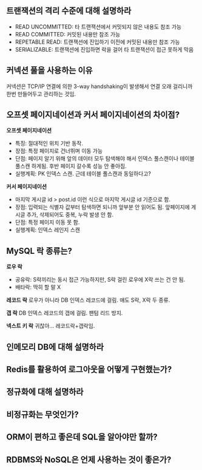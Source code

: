 
## <a id="1">트랜잭션의 격리 수준에 대해 설명하라</a>
- READ UNCOMMITTED: 타 트랜잭션에서 커밋되지 않은 내용도 참조 가능
- READ COMMITTED: 커밋된 내용만 참조 가능
- REPETABLE READ: 트랜잭션에 진입하기 이전에 커밋된 내용만 참조 가능
- SERIALIZABLE: 트랜잭션에 진입하면 락을 걸어 타 트랜잭션이 접근 못하게 막음

## <a id="2">커넥션 풀을 사용하는 이유</a>
커넥션은 TCP/IP 연결에 의한 3-way handshaking이 발생해서 연결 오래 걸리니까 한번 만들어두고 관리하는 것임.

## <a id="3">오프셋 페이지네이션과 커서 페이지네이션의 차이점?</a>
**오프셋 페이지네이션**
- 특징: 절대적인 위치 기반 동작. 
- 장점: 특정 페이지로 건너뛰며 이동 가능
- 단점: 페이지 알기 위해 앞의 데이터 모두 탐색해야 해서 인덱스 풀스캔이나 테이블 풀스캔 하게됨. 후반 페이지 갈수록 성능 안 좋아짐.
- 실행계획: PK 인덱스 스캔. 근데 테이블 풀스캔과 동일하다고? 

**커서 페이지네이션**
- 마지막 게시글 id > post.id 이런 식으로 마지막 게시글 id 기준으로 함.
- 장점: 입력되는 식별자 값부터 탐색하면 되니까 앞부분 안 읽어도 됨. 앞페이지에 게시글 추가, 삭제되어도 중복, 누락 발생 안 함.
- 단점: 특정 페이지 이동 못 함.
- 실행계획: 인덱스 레인지 스캔

## <a id="4">MySQL 락 종류는?</a>
**로우 락**
- 공유락: S락끼리는 동시 접근 가능하지만, S락 걸린 로우에 X락 쓰는 건 안 됨.
- 배타락: 딱히 할 말 X

**레코드 락**
로우가 아니라 DB 인덱스 레코드에 걸림. 얘도 S락, X락 두 종류.  

**갭 락**
DB 인덱스 레코드의 갭에 걸림. 팬텀 리드 방지.  

**넥스트 키 락** 
귀찮아... 레코드락+갭락임.  

## <a id="5">인메모리 DB에 대해 설명하라</a>

## <a id="6">Redis를 활용하여 로그아웃을 어떻게 구현했는가?</a>

## <a id="7">정규화에 대해 설명하라</a>

## <a id="8">비정규화는 무엇인가?</a>

## <a id="9">ORM이 편하고 좋은데 SQL을 알아야만 할까?</a>

## <a id="10">RDBMS와 NoSQL은 언제 사용하는 것이 좋은가?</a>



